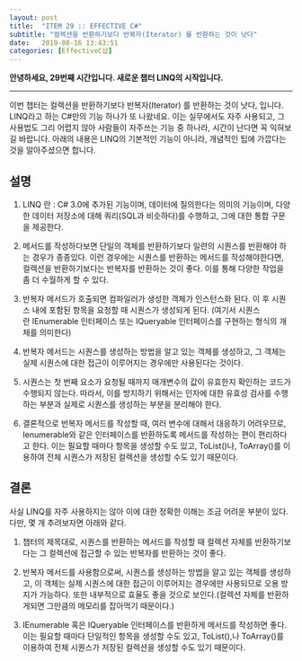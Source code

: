 ```yaml
---
layout: post
title:  "ITEM 29 :: EFFECTIVE C#"
subtitle: "컬렉션을 반환하기보다 반복자(Iterator) 를 반환하는 것이 낫다"
date:   2019-08-16 13:43:51
categories: [EffectiveC샵]
---
```


**안녕하세요, 29번째 시간입니다. 새로운 챕터 LINQ의 시작입니다.**

___

이번 챕터는 컬렉션을 반환하기보다 반복자(Iterator) 를 반환하는 것이 낫다, 입니다.
LINQ라고 하는 C#만의 기능 하나가 또 나왔네요.
이는 실무에서도 자주 사용되고, 그 사용법도 그리 어렵지 않아 사람들이 자주쓰는 기능 중 하나라, 시간이 난다면 꼭 익혀보길 바랍니다.
아래의 내용은 LINQ의 기본적인 기능이 아니라, 개념적인 팁에 가깝다는 것을 알아주셨으면 합니다.



## 설명


1. LINQ 란 : C# 3.0에 추가된 기능이며, 데이터에 질의한다는 의미의 기능이며, 다양한 데이터 저장소에 대해 쿼리(SQL과 비슷하다)를 수행하고, 그에 대한 통합 구문을 제공한다.



2. 메서드를 작성하다보면 단일의 객체를 반환하기보다 일련의 시퀀스를 반환해야 하는 경우가 종종있다. 이런 경우에는 시퀀스를 반환하는 메서드를 작성해야한다면, 컬렉션을 반환하기보다는 반복자를 반환하는 것이 좋다. 이를 통해 다양한 작업을 좀 더 수월하게 할 수 있다.




3. 반복자 메서드가 호출되면 컴파일러가 생성한 객체가 인스턴스화 된다. 이 후 시퀀스 내에 포함된 항목을 요청할 때 시퀀스가 생성되게 된다. (여기서 시퀀스란 IEnumerable<T> 인터페이스 또는 IQueryable<T> 인터페이스를 구현하는 형식의 개체를 의미한다) 

4. 반복자 메서드는 시퀀스를 생성하는 방법을 알고 있는 객체를 생성하고, 그 객체는 실제 시퀀스에 대한 접근이 이루어지는 경우에만 사용된다는 것이다.


5. 시퀀스는 첫 번째 요소가 요청될 때까지 매개변수의 값이 유효한지 확인하는 코드가 수행되지 않는다. 따라서, 이를 방지하기 위해서는 인자에 대한 유효성 검사를 수행하는 부분과 실제로 시퀀스를 생성하는 부분을 분리해야 한다.

6. 결론적으로 반복자 메서드를 작성할 때, 여러 변수에 대해서 대응하기 어려우므로, Ienumerable<T>와 같은 인터페이스를 반환하도록 메서드를 작성하는 편이 편리하다고 한다. 이는 필요할 때마다 항목을 생성할 수도 있고, ToList()나, ToArray()를 이용하여 전체 시퀀스가 저장된 컬렉션을 생성할 수도 있기 때문이다.



## 결론

사실 LINQ를 자주 사용하지는 않아 이에 대한 정확한 이해는 조금 어려운 부분이 있다. 다만, 몇 개 추려보자면 아래와 같다.

1. 챕터의 제목대로, 시퀀스를 반환하는 메서드를 작성할 때 컬렉션 자체를 반환하기보다는 그 컬렉션에 접근할 수 있는 반복자를 반환하는 것이 좋다.

2. 반복자 메서드를 사용함으로써, 시퀀스를 생성하는 방법을 알고 있는 객체를 생성하고, 이 객체는 실제 시퀀스에 대한 접근이 이루어지는 경우에만 사용되므로 오용 방지가 가능하다. 또한 내부적으로 효율도 좋을 것으로 보인다.(컬렉션 자체를 반환하게되면 그만큼의 메모리를 잡아먹기 때문이다.)

3. IEnumerable<T> 혹은 IQueryable<T> 인터페이스를 반환하게 메서드를 작성하면 좋다. 이는 필요할 때마다 단일적인 항목을 생성할 수도 있고, ToList(),나 ToArray()를 이용하여 전체 시퀀스가 저장된 컬렉션을 생성할 수도 있기 때문이다.

